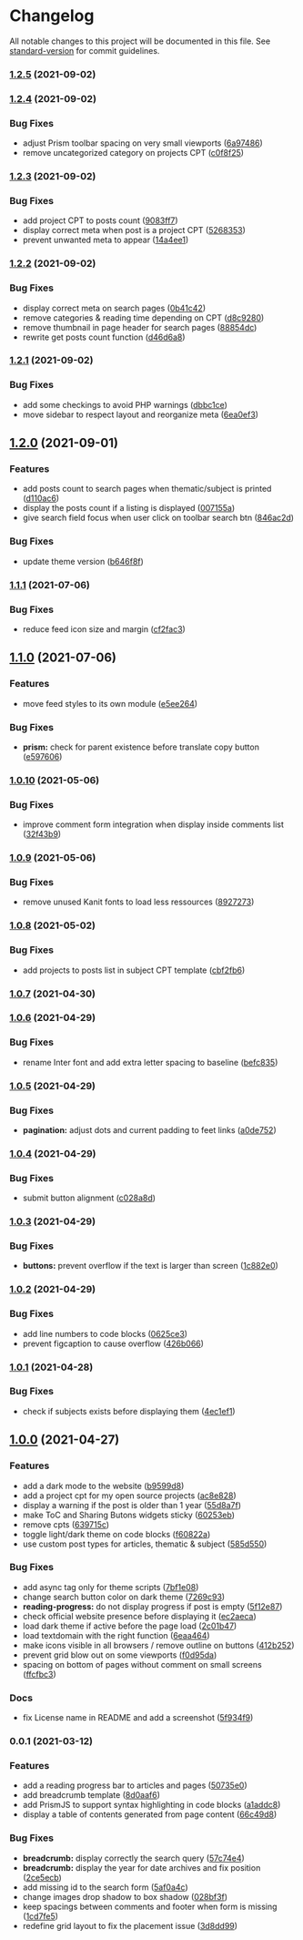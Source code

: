 # Changelog

All notable changes to this project will be documented in this file. See [standard-version](https://github.com/conventional-changelog/standard-version) for commit guidelines.

### [1.2.5](https://github.com/ArmandPhilippot/apcom/compare/v1.2.4...v1.2.5) (2021-09-02)

### [1.2.4](https://github.com/ArmandPhilippot/apcom/compare/v1.2.3...v1.2.4) (2021-09-02)

### Bug Fixes

-   adjust Prism toolbar spacing on very small viewports ([6a97486](https://github.com/ArmandPhilippot/apcom/commit/6a974868b7e8d8a01e1b65dee6308e95f6765281))
-   remove uncategorized category on projects CPT ([c0f8f25](https://github.com/ArmandPhilippot/apcom/commit/c0f8f25a3dd661ada409441e5e97032a6aa0e97f))

### [1.2.3](https://github.com/ArmandPhilippot/apcom/compare/v1.2.2...v1.2.3) (2021-09-02)

### Bug Fixes

-   add project CPT to posts count ([9083ff7](https://github.com/ArmandPhilippot/apcom/commit/9083ff70c698a3d202123a6f20b81aac3ae92826))
-   display correct meta when post is a project CPT ([5268353](https://github.com/ArmandPhilippot/apcom/commit/5268353877d71da2b517355a64a728facf3df789))
-   prevent unwanted meta to appear ([14a4ee1](https://github.com/ArmandPhilippot/apcom/commit/14a4ee13ef564db87ea605b14e7a49ce5d55b155))

### [1.2.2](https://github.com/ArmandPhilippot/apcom/compare/v1.2.1...v1.2.2) (2021-09-02)

### Bug Fixes

-   display correct meta on search pages ([0b41c42](https://github.com/ArmandPhilippot/apcom/commit/0b41c42c3d843731c10cd36fc79c9a3a4a2d8231))
-   remove categories & reading time depending on CPT ([d8c9280](https://github.com/ArmandPhilippot/apcom/commit/d8c9280fb40de9519f28648dcec63907bba58e8e))
-   remove thumbnail in page header for search pages ([88854dc](https://github.com/ArmandPhilippot/apcom/commit/88854dc87884be3b1354105a892daec12a89d55e))
-   rewrite get posts count function ([d46d6a8](https://github.com/ArmandPhilippot/apcom/commit/d46d6a838c14f791f456fd75058e78f072af7df4))

### [1.2.1](https://github.com/ArmandPhilippot/apcom/compare/v1.2.0...v1.2.1) (2021-09-02)

### Bug Fixes

-   add some checkings to avoid PHP warnings ([dbbc1ce](https://github.com/ArmandPhilippot/apcom/commit/dbbc1ce9c26abf99148da485c4e8d856e30e1733))
-   move sidebar to respect layout and reorganize meta ([6ea0ef3](https://github.com/ArmandPhilippot/apcom/commit/6ea0ef3fae755dc23f2e123ca606a8d7b8a1176a))

## [1.2.0](https://github.com/ArmandPhilippot/apcom/compare/v1.1.1...v1.2.0) (2021-09-01)

### Features

-   add posts count to search pages when thematic/subject is printed ([d110ac6](https://github.com/ArmandPhilippot/apcom/commit/d110ac6ffa957de29192340bd2a1c2b22af51339))
-   display the posts count if a listing is displayed ([007155a](https://github.com/ArmandPhilippot/apcom/commit/007155aa0e7e6159c0e2241b2fef7634bfda4dfd))
-   give search field focus when user click on toolbar search btn ([846ac2d](https://github.com/ArmandPhilippot/apcom/commit/846ac2ddc86c3d482f0dc956a852326f53c93fbc))

### Bug Fixes

-   update theme version ([b646f8f](https://github.com/ArmandPhilippot/apcom/commit/b646f8f3c651fe932a2476e851dab8b117f0bb90))

### [1.1.1](https://github.com/ArmandPhilippot/armandphilippot.com/compare/v1.1.0...v1.1.1) (2021-07-06)

### Bug Fixes

-   reduce feed icon size and margin ([cf2fac3](https://github.com/ArmandPhilippot/armandphilippot.com/commit/cf2fac3b4a5fce38afcda19857e19c9b2ac87158))

## [1.1.0](https://github.com/ArmandPhilippot/armandphilippot.com/compare/v1.0.10...v1.1.0) (2021-07-06)

### Features

-   move feed styles to its own module ([e5ee264](https://github.com/ArmandPhilippot/armandphilippot.com/commit/e5ee264297bb15dd87b7c5b8dd77e73aec4b3437))

### Bug Fixes

-   **prism:** check for parent existence before translate copy button ([e597606](https://github.com/ArmandPhilippot/armandphilippot.com/commit/e597606b57491f5e5d5268703476724c0017f1a7))

### [1.0.10](https://github.com/ArmandPhilippot/armandphilippot.com/compare/v1.0.9...v1.0.10) (2021-05-06)

### Bug Fixes

-   improve comment form integration when display inside comments list ([32f43b9](https://github.com/ArmandPhilippot/armandphilippot.com/commit/32f43b9549f17a216f6580b371ba36fb7145854b))

### [1.0.9](https://github.com/ArmandPhilippot/armandphilippot.com/compare/v1.0.8...v1.0.9) (2021-05-06)

### Bug Fixes

-   remove unused Kanit fonts to load less ressources ([8927273](https://github.com/ArmandPhilippot/armandphilippot.com/commit/8927273ef3a92944ca5994fa49c33d0f551ad593))

### [1.0.8](https://github.com/ArmandPhilippot/armandphilippot.com/compare/v1.0.7...v1.0.8) (2021-05-02)

### Bug Fixes

-   add projects to posts list in subject CPT template ([cbf2fb6](https://github.com/ArmandPhilippot/armandphilippot.com/commit/cbf2fb6e5b9dfbb402655759afb6d0a2f5ec37a2))

### [1.0.7](https://github.com/ArmandPhilippot/armandphilippot.com/compare/v1.0.6...v1.0.7) (2021-04-30)

### [1.0.6](https://github.com/ArmandPhilippot/armandphilippot.com/compare/v1.0.5...v1.0.6) (2021-04-29)

### Bug Fixes

-   rename Inter font and add extra letter spacing to baseline ([befc835](https://github.com/ArmandPhilippot/armandphilippot.com/commit/befc8359d5900f25012a08d59fb95b8d1f3353cd))

### [1.0.5](https://github.com/ArmandPhilippot/armandphilippot.com/compare/v1.0.4...v1.0.5) (2021-04-29)

### Bug Fixes

-   **pagination:** adjust dots and current padding to feet links ([a0de752](https://github.com/ArmandPhilippot/armandphilippot.com/commit/a0de752cd7786d2da2984fb5bbdd59d836e20226))

### [1.0.4](https://github.com/ArmandPhilippot/armandphilippot.com/compare/v1.0.3...v1.0.4) (2021-04-29)

### Bug Fixes

-   submit button alignment ([c028a8d](https://github.com/ArmandPhilippot/armandphilippot.com/commit/c028a8d90b602ede7d9d92bd571ed830b3a6d23a))

### [1.0.3](https://github.com/ArmandPhilippot/armandphilippot.com/compare/v1.0.2...v1.0.3) (2021-04-29)

### Bug Fixes

-   **buttons:** prevent overflow if the text is larger than screen ([1c882e0](https://github.com/ArmandPhilippot/armandphilippot.com/commit/1c882e00811ff5ee187e28948f11be1c185cc1b8))

### [1.0.2](https://github.com/ArmandPhilippot/armandphilippot.com/compare/v1.0.1...v1.0.2) (2021-04-29)

### Bug Fixes

-   add line numbers to code blocks ([0625ce3](https://github.com/ArmandPhilippot/armandphilippot.com/commit/0625ce37fd0e617c443e61b48af28e2d90b0855f))
-   prevent figcaption to cause overflow ([426b066](https://github.com/ArmandPhilippot/armandphilippot.com/commit/426b066b3028ad747532f4a31b87125d31e91314))

### [1.0.1](https://github.com/ArmandPhilippot/armandphilippot.com/compare/v1.0.0...v1.0.1) (2021-04-28)

### Bug Fixes

-   check if subjects exists before displaying them ([4ec1ef1](https://github.com/ArmandPhilippot/armandphilippot.com/commit/4ec1ef186789e635fa130e6299d382aaaf5397ca))

## [1.0.0](https://github.com/ArmandPhilippot/armandphilippot.com/compare/v0.0.1...v1.0.0) (2021-04-27)

### Features

-   add a dark mode to the website ([b9599d8](https://github.com/ArmandPhilippot/armandphilippot.com/commit/b9599d898c52dc16cc9b617d942f484aef870fea))
-   add a project cpt for my open source projects ([ac8e828](https://github.com/ArmandPhilippot/armandphilippot.com/commit/ac8e82850a0f57fba1c829b4d210cebd57d8991c))
-   display a warning if the post is older than 1 year ([55d8a7f](https://github.com/ArmandPhilippot/armandphilippot.com/commit/55d8a7fba9f88ce14fef0fa9f1b89112dbcf7904))
-   make ToC and Sharing Butons widgets sticky ([60253eb](https://github.com/ArmandPhilippot/armandphilippot.com/commit/60253eb95ab58f2530c01761c2a5076f83d4d764))
-   remove cpts ([639715c](https://github.com/ArmandPhilippot/armandphilippot.com/commit/639715c0a12dc3cb90b3ad524a84990f614e95b3))
-   toggle light/dark theme on code blocks ([f60822a](https://github.com/ArmandPhilippot/armandphilippot.com/commit/f60822ab6689e1eb8a5a54daa2e43a3ebad5de15))
-   use custom post types for articles, thematic & subject ([585d550](https://github.com/ArmandPhilippot/armandphilippot.com/commit/585d550fba4db85fe5e8859cc5ba680bbdd7535d))

### Bug Fixes

-   add async tag only for theme scripts ([7bf1e08](https://github.com/ArmandPhilippot/armandphilippot.com/commit/7bf1e08d92cde3231defc504a435465e99a1ce59))
-   change search button color on dark theme ([7269c93](https://github.com/ArmandPhilippot/armandphilippot.com/commit/7269c939be7e8d28238e42dab89b73899c54b9a7))
-   **reading-progress:** do not display progress if post is empty ([5f12e87](https://github.com/ArmandPhilippot/armandphilippot.com/commit/5f12e8705d48f6cb5adf79eddafd621b7fb76b1e))
-   check official website presence before displaying it ([ec2aeca](https://github.com/ArmandPhilippot/armandphilippot.com/commit/ec2aeca4493466b59f64bdc6495069d5f7f054a9))
-   load dark theme if active before the page load ([2c01b47](https://github.com/ArmandPhilippot/armandphilippot.com/commit/2c01b4760d5b383d38427d62e88861280dee3638))
-   load textdomain with the right function ([6eaa464](https://github.com/ArmandPhilippot/armandphilippot.com/commit/6eaa464f5b295b4a5dd929688a307e5ebec50148))
-   make icons visible in all browsers / remove outline on buttons ([412b252](https://github.com/ArmandPhilippot/armandphilippot.com/commit/412b2520a0afbb54edd1d5c8b9d959655420f908))
-   prevent grid blow out on some viewports ([f0d95da](https://github.com/ArmandPhilippot/armandphilippot.com/commit/f0d95da8251f7d38486c4bcdfcbaeca8d9d69482))
-   spacing on bottom of pages without comment on small screens ([ffcfbc3](https://github.com/ArmandPhilippot/armandphilippot.com/commit/ffcfbc3a0ad011fd34dc90162618b9a4471aa7b1))

### Docs

-   fix License name in README and add a screenshot ([5f934f9](https://github.com/ArmandPhilippot/armandphilippot.com/commit/5f934f91f97afaa6046ec5d55e1677354e2389f5))

### 0.0.1 (2021-03-12)

### Features

-   add a reading progress bar to articles and pages ([50735e0](https://github.com/ArmandPhilippot/armandphilippot.com/commit/50735e00c31bea95d021e4f12a3124e231a3719d))
-   add breadcrumb template ([8d0aaf6](https://github.com/ArmandPhilippot/armandphilippot.com/commit/8d0aaf6e4a71d3f2e3eeb1e6be6a481967174f11))
-   add PrismJS to support syntax highlighting in code blocks ([a1addc8](https://github.com/ArmandPhilippot/armandphilippot.com/commit/a1addc88dcf055d7dfdfe912c81e0c3551224f9e))
-   display a table of contents generated from page content ([66c49d8](https://github.com/ArmandPhilippot/armandphilippot.com/commit/66c49d877ef61e7b060d306f637c3d7010a110f5))

### Bug Fixes

-   **breadcrumb:** display correctly the search query ([57c74e4](https://github.com/ArmandPhilippot/armandphilippot.com/commit/57c74e46fec7869ea224fe7d47fab3a812f56aa4))
-   **breadcrumb:** display the year for date archives and fix position ([2ce5ecb](https://github.com/ArmandPhilippot/armandphilippot.com/commit/2ce5ecb9fb27f2e6f20ddf420a635f4ee19ab0c6))
-   add missing id to the search form ([5af0a4c](https://github.com/ArmandPhilippot/armandphilippot.com/commit/5af0a4cfad54fd7833658e8fdf4f4c2362203aa8))
-   change images drop shadow to box shadow ([028bf3f](https://github.com/ArmandPhilippot/armandphilippot.com/commit/028bf3f278557c3d2bd4470e04c2fe3f03f6332b))
-   keep spacings between comments and footer when form is missing ([1cd7fe5](https://github.com/ArmandPhilippot/armandphilippot.com/commit/1cd7fe54ad4b2cf97a293c5062d763b9d11941b3))
-   redefine grid layout to fix the placement issue ([3d8dd99](https://github.com/ArmandPhilippot/armandphilippot.com/commit/3d8dd99116227fdf3eb5012aabaf6a2be2fa8a18))
